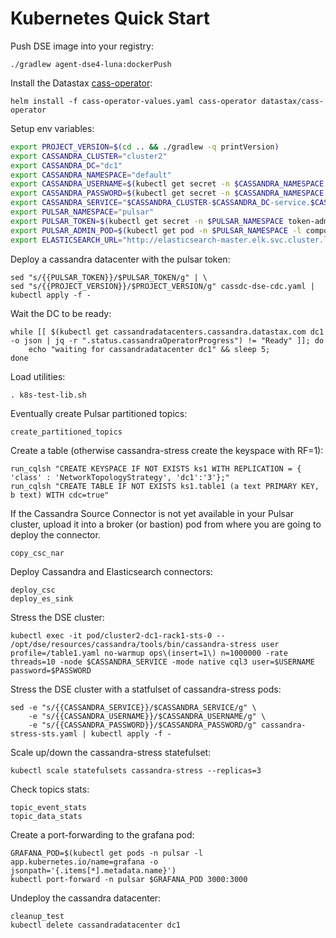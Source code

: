 # Kubernetes Quick Start

Push DSE image into your registry:

    ./gradlew agent-dse4-luna:dockerPush

Install the Datastax [cass-operator](https://github.com/datastax/cass-operator):

    helm install -f cass-operator-values.yaml cass-operator datastax/cass-operator

Setup env variables:

```bash
export PROJECT_VERSION=$(cd .. && ./gradlew -q printVersion)
export CASSANDRA_CLUSTER="cluster2"
export CASSANDRA_DC="dc1"
export CASSANDRA_NAMESPACE="default"
export CASSANDRA_USERNAME=$(kubectl get secret -n $CASSANDRA_NAMESPACE ${CASSANDRA_CLUSTER}-superuser -o json | ksd | jq -r '.stringData.username')
export CASSANDRA_PASSWORD=$(kubectl get secret -n $CASSANDRA_NAMESPACE ${CASSANDRA_CLUSTER}-superuser -o json | ksd | jq -r '.stringData.password')
export CASSANDRA_SERVICE="$CASSANDRA_CLUSTER-$CASSANDRA_DC-service.$CASSANDRA_NAMESPACE.svc.cluster.local"
export PULSAR_NAMESPACE="pulsar"
export PULSAR_TOKEN=$(kubectl get secret -n $PULSAR_NAMESPACE token-admin -o json | ksd | jq -r '.stringData."admin.jwt"')
export PULSAR_ADMIN_POD=$(kubectl get pod -n $PULSAR_NAMESPACE -l component=bastion -o jsonpath='{.items[*].metadata.name}'})
export ELASTICSEARCH_URL="http://elasticsearch-master.elk.svc.cluster.local:9200"
```

Deploy a cassandra datacenter with the pulsar token:

    sed "s/{{PULSAR_TOKEN}}/$PULSAR_TOKEN/g" | \
    sed "s/{{PROJECT_VERSION}}/$PROJECT_VERSION/g" cassdc-dse-cdc.yaml | kubectl apply -f -

Wait the DC to be ready:

    while [[ $(kubectl get cassandradatacenters.cassandra.datastax.com dc1 -o json | jq -r ".status.cassandraOperatorProgress") != "Ready" ]]; do
        echo "waiting for cassandradatacenter dc1" && sleep 5;
    done

Load utilities:

    . k8s-test-lib.sh

Eventually create Pulsar partitioned topics:

    create_partitioned_topics

Create a table (otherwise cassandra-stress create the keyspace with RF=1):

    run_cqlsh "CREATE KEYSPACE IF NOT EXISTS ks1 WITH REPLICATION = { 'class' : 'NetworkTopologyStrategy', 'dc1':'3'};"
    run_cqlsh "CREATE TABLE IF NOT EXISTS ks1.table1 (a text PRIMARY KEY, b text) WITH cdc=true"

If the Cassandra Source Connector is not yet available in your Pulsar cluster, upload it into a broker (or bastion) pod
from where you are going to deploy the connector.

    copy_csc_nar

Deploy Cassandra and Elasticsearch connectors:

    deploy_csc
    deploy_es_sink

Stress the DSE cluster:

    kubectl exec -it pod/cluster2-dc1-rack1-sts-0 -- /opt/dse/resources/cassandra/tools/bin/cassandra-stress user profile=/table1.yaml no-warmup ops\(insert=1\) n=1000000 -rate threads=10 -node $CASSANDRA_SERVICE -mode native cql3 user=$USERNAME password=$PASSWORD

Stress the DSE cluster with a statfulset of cassandra-stress pods:

    sed -e "s/{{CASSANDRA_SERVICE}}/$CASSANDRA_SERVICE/g" \
        -e "s/{{CASSANDRA_USERNAME}}/$CASSANDRA_USERNAME/g" \
        -e "s/{{CASSANDRA_PASSWORD}}/$CASSANDRA_PASSWORD/g" cassandra-stress-sts.yaml | kubectl apply -f -

Scale up/down the cassandra-stress statefulset:

    kubectl scale statefulsets cassandra-stress --replicas=3

Check topics stats:

    topic_event_stats
    topic_data_stats

Create a port-forwarding to the grafana pod:

    GRAFANA_POD=$(kubectl get pods -n pulsar -l app.kubernetes.io/name=grafana -o jsonpath='{.items[*].metadata.name}')
    kubectl port-forward -n pulsar $GRAFANA_POD 3000:3000

Undeploy the cassandra datacenter:

    cleanup_test
    kubectl delete cassandradatacenter dc1

